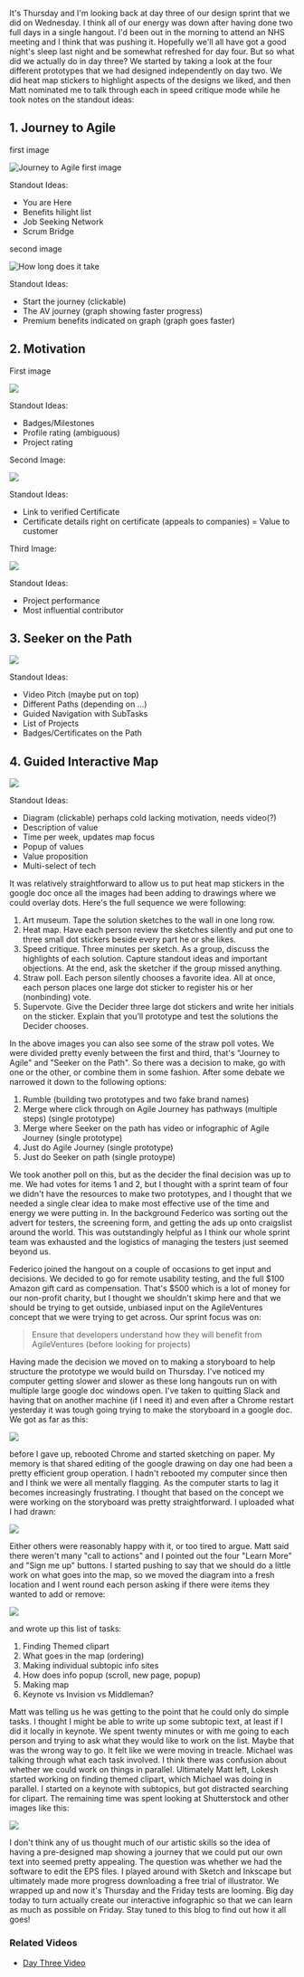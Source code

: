 It's Thursday and I'm looking back at day three of our design sprint that we did on Wednesday.  I think all of our energy was down after having done two full days in a single hangout.  I'd been out in the morning to attend an NHS meeting and I think that was pushing it.  Hopefully we'll all have got a good night's sleep last night and be somewhat refreshed for day four.  But so what did we actually do in day three?  We started by taking a look at the four different prototypes that we had designed independently on day two.  We did heat map stickers to highlight aspects of the designs we liked, and then Matt nominated me to talk through each in speed critique mode while he took notes on the standout ideas:  

## 1. Journey to Agile 

first image

![Journey to Agile first image](https://www.dropbox.com/s/inga2yiyziy6a4v/Screenshot%202017-06-15%2009.19.33.png?dl=1)

Standout Ideas:
* You are Here 
* Benefits hilight list
* Job Seeking Network
* Scrum Bridge

second image

![How long does it take](https://www.dropbox.com/s/8fc33tpapiec120/Screenshot%202017-06-15%2009.21.36.png?dl=1)

Standout Ideas:
* Start the journey (clickable)
* The AV journey (graph showing faster progress)
* Premium benefits indicated on graph (graph goes faster)

## 2. Motivation

First image

![](https://www.dropbox.com/s/nwgr50a8fudg61m/Screenshot%202017-06-15%2009.22.50.png?dl=1)

Standout Ideas:
* Badges/Milestones
* Profile rating (ambiguous)
* Project rating

Second Image:

![](https://www.dropbox.com/s/ek4ctr1uzjlvf58/Screenshot%202017-06-15%2009.23.54.png?dl=1)

Standout Ideas:
* Link to verified Certificate
* Certificate details right on certificate (appeals to companies) = Value to customer

Third Image:

![](https://www.dropbox.com/s/n8vv8wbgohxjruv/Screenshot%202017-06-15%2009.24.38.png?dl=1)

Standout Ideas:
* Project performance 
* Most influential contributor

## 3. Seeker on the Path

![](https://www.dropbox.com/s/nsf052ds1usaqg3/Screenshot%202017-06-15%2009.25.57.png?dl=1)

Standout Ideas:
* Video Pitch (maybe put on top)
* Different Paths (depending on …)
* Guided Navigation with SubTasks
* List of Projects
* Badges/Certificates on the Path

## 4. Guided Interactive Map

![](https://www.dropbox.com/s/hk6o0hjcti7s7k5/Screenshot%202017-06-15%2009.28.14.png?dl=1)

Standout Ideas:
* Diagram (clickable) perhaps cold lacking motivation, needs video(?)
* Description of value
* Time per week, updates map focus
* Popup of values
* Value proposition
* Multi-select of tech

It was relatively straightforward to allow us to put heat map stickers in the google doc once all the images had been adding to drawings where we could overlay dots.   Here's the full sequence we were following:

1. Art museum. Tape the solution sketches to the wall in one long row.
2. Heat map. Have each person review the sketches silently and put one to three small dot stickers beside every part he or she likes. 
3. Speed critique. Three minutes per sketch. As a group, discuss the highlights of each solution. Capture standout ideas and important objections. At the end, ask the sketcher if the group missed anything. 
4. Straw poll. Each person silently chooses a favorite idea. All at once, each person places one large dot sticker to register his or her (nonbinding) vote.
5. Supervote. Give the Decider three large dot stickers and write her initials on the sticker. Explain that you’ll prototype and test the solutions the Decider chooses. 

In the above images you can also see some of the straw poll votes.  We were divided pretty evenly between the first and third, that's "Journey to Agile" and "Seeker on the Path".  So there was a decision to make, go with one or the other, or combine them in some fashion.  After some debate we narrowed it down to the following options:

1. Rumble (building two prototypes and two fake brand names)
2. Merge where click through on Agile Journey has pathways (multiple steps) (single prototype)
3. Merge where Seeker on the path has video or infographic of Agile Journey (single prototype)
4. Just do Agile Journey (single prototype) 
5. Just do Seeker on path (single protoype)

We took another poll on this, but as the decider the final decision was up to me.  We had votes for items 1 and 2, but I thought with a sprint team of four we didn't have the resources to make two prototypes, and I thought that we needed a single clear idea to make most effective use of the time and energy we were putting in.  In the background Federico was sorting out the advert for testers, the screening form, and getting the ads up onto craigslist around the world.  This was outstandingly helpful as I think our whole sprint team was exhausted and the logistics of managing the testers just seemed beyond us.

Federico joined the hangout on a couple of occasions to get input and decisions.  We decided to go for remote usability testing, and the full $100 Amazon gift card as compensation.  That's $500 which is a lot of money for our non-profit charity, but I thought we shouldn't skimp here and that we should be trying to get outside, unbiased input on the AgileVentures concept that we were trying to get across.  Our sprint focus was on:

> Ensure that developers understand how they will benefit from AgileVentures (before looking for projects)

Having made the decision we moved on to making a storyboard to help structure the prototype we would build on Thursday.  I've noticed my computer getting slower and slower as these long hangouts run on with multiple large google doc windows open.  I've taken to quitting Slack and having that on another machine (if I need it) and even after a Chrome restart yesterday it was tough going trying to make the storyboard in a google doc.  We got as far as this:

![](https://www.dropbox.com/s/qoukd7h052vpko0/Screenshot%202017-06-15%2009.41.16.png?dl=1)

before I gave up, rebooted Chrome and started sketching on paper. My memory is that shared editing of the google drawing on day one had been a pretty efficient group operation.   I hadn't rebooted my computer since then and I think we were all mentally flagging.  As the computer starts to lag it becomes increasingly frustrating.  I thought that based on the concept we were working on the storyboard was pretty straightforward.  I uploaded what I had drawn:

![](https://www.dropbox.com/s/ay5i33jehioui5m/Screenshot%202017-06-15%2009.44.23.png?dl=1)

Either others were reasonably happy with it, or too tired to argue.  Matt said there weren't many "call to actions" and I pointed out the four "Learn More" and "Sign me up" buttons.  I started pushing to say that we should do a little work on what goes into the map, so we moved the diagram into a fresh location and I went round each person asking if there were items they wanted to add or remove:

![](https://www.dropbox.com/s/ukgpl9zhv6bewm6/Screenshot%202017-06-15%2009.45.34.png?dl=1)

and wrote up this list of tasks:

1. Finding Themed clipart
2. What goes in the map (ordering)
3. Making individual subtopic info sites
4. How does info popup (scroll, new page, popup)
5. Making map
6. Keynote vs Invision vs Middleman?

Matt was telling us he was getting to the point that he could only do simple tasks.  I thought I might be able to write up some subtopic text, at least if I did it locally in keynote.  We spent twenty minutes or with me going to each person and trying to ask what they would like to work on the list.  Maybe that was the wrong way to go.  It felt like we were moving in treacle.  Michael was talking through what each task involved.  I think there was confusion about whether we could work on things in parallel.  Ultimately Matt left, Lokesh started working on finding themed clipart, which Michael was doing in parallel.  I started on a keynote with subtopics, but got distracted searching for clipart.  The remaining time was spent looking at Shutterstock and other images like this:

![](https://www.dropbox.com/s/623cie39vefg6p9/stock-vector-mountain-hiking-infographic-template-design-in-flat-style-386934532.jpg?dl=1)

I don't think any of us thought much of our artistic skills so the idea of having a pre-designed map showing a journey that we could put our own text into seemed pretty appealing.  The question was whether we had the software to edit the EPS files.  I played around with Sketch and Inkscape but ultimately made more progress downloading a free trial of illustrator.  We wrapped up and now it's Thursday and the Friday tests are looming.  Big day today to turn actually create our interactive infographic so that we can learn as much as possible on Friday.  Stay tuned to this blog to find out how it all goes!

### Related Videos

* [Day Three Video](http://youtu.be/0TKPezdmui0)
